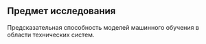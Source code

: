 ## Предмет исследования

Предсказательная способность моделей машинного обучения в области технических систем.